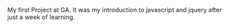My first Project at GA. It was my introduction to javascript and jquery after just a week of learning. 
